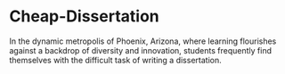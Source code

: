 # Cheap-Dissertation
In the dynamic metropolis of Phoenix, Arizona, where learning flourishes against a backdrop of diversity and innovation, students frequently find themselves with the difficult task of writing a dissertation. 

